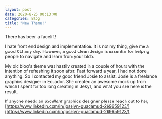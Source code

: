 ```yaml
---
layout: post
date: 2020-8-26 00:13:00
categories: Blog
title: "New Theme!"
---
```


There has been a facelift!

<!--more-->

I hate front end design and implementation. It is not my thing, give me a good CLI any day. However, a good clean design is essential for helping people to navigate and learn from your blob.

My old blog's theme was hastily created in a couple of hours with the intention of refreshing it soon after. Fast forward a year, I had not done anything. So I contacted my good friend Josie to assist. Josie is a freelance graphics designer in Ecuador. She created an awesome mock up from which I   spent far too long creating in Jekyll, and what you see here is the result.

If anyone needs an *excellent* graphics designer please reach out to her,  [https://www.linkedin.com/in/joselyn-guadamud-269659123/](https://www.linkedin.com/in/joselyn-guadamud-269659123/)
